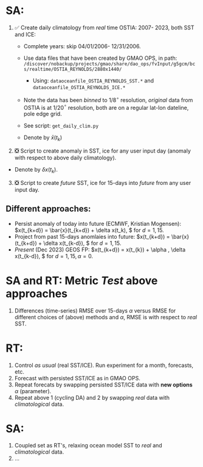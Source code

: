 # SA:
1. :white_check_mark: Create daily climatology from _real_ time OSTIA: 2007- 2023, both SST and ICE:
   - Complete years: skip 04/01/2006- 12/31/2006.
   - Use data files that have been created by GMAO OPS, in path:
     `/discover/nobackup/projects/gmao/share/dao_ops/fvInput/g5gcm/bcs/realtime/OSTIA_REYNOLDS/2880x1440/`
     - Using: `dataoceanfile_OSTIA_REYNOLDS_SST.*` and `dataoceanfile_OSTIA_REYNOLDS_ICE.*`
   - Note the data has been _binned_ to 1/8$^\circ$ resolution, _original_ data from OSTIA is at 1/20$^\circ$ resolution, both 
     are on a regular lat-lon dateline, pole edge grid.

   - See script: `get_daily_clim.py`
  
   - Denote by $\bar{x}(t_k)$

2. :negative_squared_cross_mark: Script to create anomaly in SST, ice for any user input day (anomaly with respect to above daily climatology).
 - Denote by $\delta x(t_k).$

 3. :negative_squared_cross_mark: Script to create _future_ SST, ice for 15-days into _future_ from any user input day.

 ## Different approaches:
  - Persist anomaly of today into future (ECMWF, Kristian Mogensen): $x(t_{k+d}) = \bar{x}(t_{k+d}) + \delta x(t_k), $ for $d= 1, 15.$
  - Project from past 15-days anomlaies into future: $x(t_{k+d}) = \bar{x}(t_{k+d}) + \delta x(t_{k-d}), $ for $d= 1, 15.$
  - _Present_ (Dec 2023) GEOS FP: $x(t_{k+d}) = x(t_{k}) + \alpha \, \delta x(t_{k-d}), $ for $d= 1, 15, \, \alpha=0.$ 

# SA and RT: Metric _Test_ above approaches
1. Differences (time-series) RMSE over 15-days $\alpha$ versus RMSE for different choices of (above) methods and $\alpha,$ RMSE is with respect to _real_ SST.

# RT:
1. Control _as usual_ (real SST/ICE). Run experiment for a month, forecasts, etc.
2. Forecast with persisted SST/ICE as in GMAO OPS.
3. Repeat forecats by swapping persisted SST/ICE data with **new options** $\alpha$ (parameter).
4. Repeat above 1 (cycling DA) and 2 by swapping _real_ data with _climatological_ data.

# SA:
1. Coupled set as RT's, relaxing ocean model SST to _real_ and _climatological_ data.
2. ...

